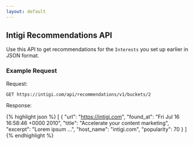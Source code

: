 ```yaml
---
layout: default
---
```


## Intigi Recommendations API

Use this API to get recommendations for the `Interests` you set up earlier in JSON format.

### Example Request

Request:

`GET https://intigi.com/api/recommendations/v1/buckets/2`

Response:

{% highlight json %}
[
  {
    "url": "https://intigi.com",
    "found_at": "Fri Jul 16 16:58:46 +0000 2010",
    "title": "Accelerate your content marketing",
    "excerpt": "Lorem ipsum ...",
    "host_name": "intigi.com",
    "popularity": 70
  }
]
{% endhighlight %}
